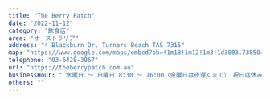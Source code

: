 ```yaml
---
title: "The Berry Patch"
date: "2022-11-12"
category: "飲食店"
area: "オーストラリア"
address: "4 Blackburn Dr, Turners Beach TAS 7315"
map: "https://www.google.com/maps/embed?pb=!1m18!1m12!1m3!1d3003.7385047495313!2d146.238375!3d-41.162057000000004!2m3!1f0!2f0!3f0!3m2!1i1024!2i768!4f13.1!3m3!1m2!1s0xaa7bcbff45c9d9cd%3A0xbff879cb93cfc4c8!2sTurners%20Beach%20Berry%20Patch!5e0!3m2!1sja!2sau!4v1669120503783!5m2!1sja!2sau"
telephone: "03-6428-3967"
url: "https://theberrypatch.com.au"
businessHour: " 水曜日 〜 日曜日 8:30 〜 16:00（金曜日は夜遅くまで）　祝日は休み"
others: ""
---
```

